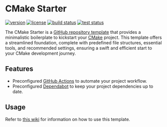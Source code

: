 <!-- Clear the content of this file and replace it with the description of your project. -->
<!-- Learn more: https://www.makeareadme.com -->

# CMake Starter

[![version](https://img.shields.io/github/v/release/threeal/cmake-starter?style=flat-square)](https://github.com/threeal/cmake-starter/releases)
[![license](https://img.shields.io/github/license/threeal/cmake-starter?style=flat-square)](./LICENSE)
[![build status](https://img.shields.io/github/actions/workflow/status/threeal/cmake-starter/build.yaml?branch=main&style=flat-square)](https://github.com/threeal/cmake-starter/actions/workflows/build.yaml)
[![test status](https://img.shields.io/github/actions/workflow/status/threeal/cmake-starter/test.yaml?branch=main&label=test&style=flat-square)](https://github.com/threeal/cmake-starter/actions/workflows/test.yaml)

The CMake Starter is a [GitHub repository template](https://docs.github.com/en/repositories/creating-and-managing-repositories/creating-a-repository-from-a-template) that provides a minimalistic boilerplate to kickstart your [CMake](https://cmake.org/) project.
This template offers a streamlined foundation, complete with predefined file structures, essential tools, and recommended settings, ensuring a swift and efficient start to your CMake development journey.

## Features

- Preconfigured [GitHub Actions](https://github.com/features/actions) to automate your project workflow.
- Preconfigured [Dependabot](https://docs.github.com/en/code-security/dependabot) to keep your project dependencies up to date.

## Usage

Refer to [this wiki](https://github.com/threeal/cmake-starter/wiki) for information on how to use this template.
